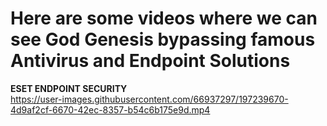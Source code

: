 # Here are some videos where we can see God Genesis bypassing famous Antivirus and Endpoint Solutions


**ESET ENDPOINT SECURITY**  
https://user-images.githubusercontent.com/66937297/197239670-4d9af2cf-6670-42ec-8357-b54c6b175e9d.mp4


